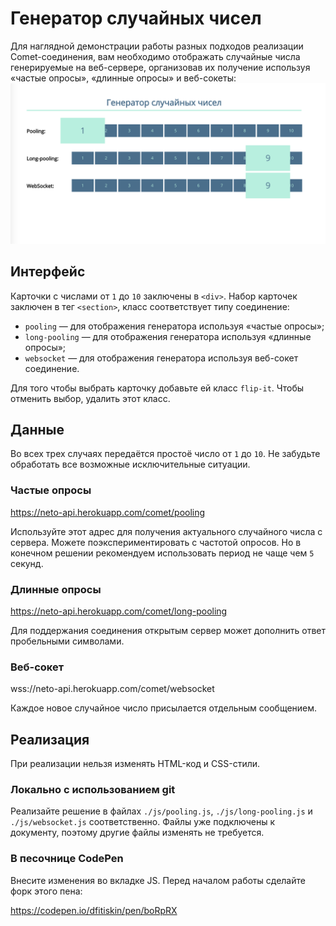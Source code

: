 Генератор случайных чисел
===

Для наглядной демонстрации работы разных подходов реализации Comet-соединения, вам необходимо отображать случайные числа генерируемые на веб-сервере, организовав их получение используя «частые опросы», «длинные опросы» и веб-сокеты:
![Демонстрация](./res/preview.png)

## Интерфейс

Карточки с числами от `1` до `10` заключены в `<div>`. Набор карточек заключен в тег `<section>`, класс соответствует типу соединение:
- `pooling` — для отображения генератора используя «частые опросы»;
- `long-pooling` — для отображения генератора используя «длинные опросы»;
- `websocket` — для отображения генератора используя веб-сокет соединение.

Для того чтобы выбрать карточку добавьте ей класс `flip-it`. Чтобы отменить выбор, удалить этот класс.

## Данные

Во всех трех случаях передаётся простоё число от `1` до `10`. Не забудьте обработать все возможные исключительные ситуации.

### Частые опросы

https://neto-api.herokuapp.com/comet/pooling

Используйте этот адрес для получения актуального случайного числа с сервера. Можете поэкспериментировать с частотой опросов. Но в конечном решении рекомендуем использовать период не чаще чем `5` секунд.

### Длинные опросы

https://neto-api.herokuapp.com/comet/long-pooling

Для поддержания соединения открытым сервер может дополнить ответ пробельными символами.

### Веб-сокет

wss://neto-api.herokuapp.com/comet/websocket

Каждое новое случайное число присылается отдельным сообщением.

## Реализация

При реализации нельзя изменять HTML-код и CSS-стили.

### Локально с использованием git

Реализайте решение в файлах `./js/pooling.js`, `./js/long-pooling.js` и `./js/websocket.js` соответственно. Файлы уже подключены к документу, поэтому другие файлы изменять не требуется.

### В песочнице CodePen

Внесите изменения во вкладке JS. Перед началом работы сделайте форк этого пена:

https://codepen.io/dfitiskin/pen/boRpRX
